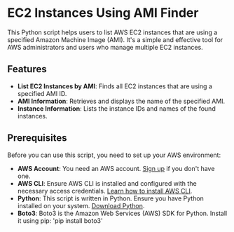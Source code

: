 # EC2 Instances Using AMI Finder

This Python script helps users to list AWS EC2 instances that are using a specified Amazon Machine Image (AMI). It's a simple and effective tool for AWS administrators and users who manage multiple EC2 instances.

## Features

- **List EC2 Instances by AMI**: Finds all EC2 instances that are using a specified AMI ID.
- **AMI Information**: Retrieves and displays the name of the specified AMI.
- **Instance Information**: Lists the instance IDs and names of the found instances.

## Prerequisites

Before you can use this script, you need to set up your AWS environment:

- **AWS Account**: You need an AWS account. [Sign up](https://aws.amazon.com/) if you don't have one.
- **AWS CLI**: Ensure AWS CLI is installed and configured with the necessary access credentials. [Learn how to install AWS CLI](https://docs.aws.amazon.com/cli/latest/userguide/cli-chap-install.html).
- **Python**: This script is written in Python. Ensure you have Python installed on your system. [Download Python](https://www.python.org/downloads/).
- **Boto3**: Boto3 is the Amazon Web Services (AWS) SDK for Python. Install it using pip: 'pip install boto3'



